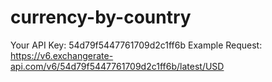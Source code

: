 # currency-by-country

Your API Key: 54d79f5447761709d2c1ff6b
Example Request: https://v6.exchangerate-api.com/v6/54d79f5447761709d2c1ff6b/latest/USD
